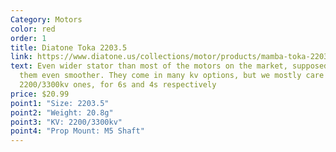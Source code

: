 ```yaml
---
Category: Motors
color: red
order: 1
title: Diatone Toka 2203.5
link: https://www.diatone.us/collections/motor/products/mamba-toka-2203-5-1650kv-2650kv-3300kv-racing-motor-green
text: Even wider stator than most of the motors on the market, supposedly making
  them even smoother. They come in many kv options, but we mostly care about the
  2200/3300kv ones, for 6s and 4s respectively
price: $20.99
point1: "Size: 2203.5"
point2: "Weight: 20.8g"
point3: "KV: 2200/3300kv"
point4: "Prop Mount: M5 Shaft"
---
```

